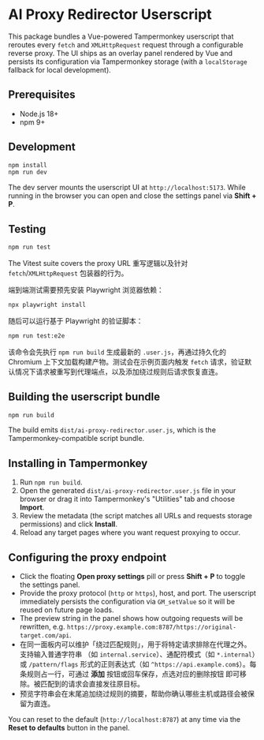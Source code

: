 # AI Proxy Redirector Userscript

This package bundles a Vue-powered Tampermonkey userscript that reroutes every `fetch` and `XMLHttpRequest`
request through a configurable reverse proxy. The UI ships as an overlay panel rendered by Vue and persists
its configuration via Tampermonkey storage (with a `localStorage` fallback for local development).

## Prerequisites

- Node.js 18+
- npm 9+

## Development

```bash
npm install
npm run dev
```

The dev server mounts the userscript UI at `http://localhost:5173`. While running in the browser you can open
and close the settings panel via **Shift + P**.

## Testing

```bash
npm run test
```

The Vitest suite covers the proxy URL 重写逻辑以及针对 `fetch`/`XMLHttpRequest` 包装器的行为。

端到端测试需要预先安装 Playwright 浏览器依赖：

```bash
npx playwright install
```

随后可以运行基于 Playwright 的验证脚本：

```bash
npm run test:e2e
```

该命令会先执行 `npm run build` 生成最新的 `.user.js`，再通过持久化的 Chromium 上下文加载构建产物。测试会在示例页面内触发 `fetch` 请求，验证默认情况下请求被重写到代理端点，以及添加绕过规则后请求恢复直连。

## Building the userscript bundle

```bash
npm run build
```

The build emits `dist/ai-proxy-redirector.user.js`, which is the Tampermonkey-compatible script bundle.

## Installing in Tampermonkey

1. Run `npm run build`.
2. Open the generated `dist/ai-proxy-redirector.user.js` file in your browser or drag it into Tampermonkey's
   "Utilities" tab and choose **Import**.
3. Review the metadata (the script matches all URLs and requests storage permissions) and click **Install**.
4. Reload any target pages where you want request proxying to occur.

## Configuring the proxy endpoint

- Click the floating **Open proxy settings** pill or press **Shift + P** to toggle the settings panel.
- Provide the proxy protocol (`http` or `https`), host, and port. The userscript immediately persists the
  configuration via `GM_setValue` so it will be reused on future page loads.
- The preview string in the panel shows how outgoing requests will be rewritten, e.g.
  `https://proxy.example.com:8787/https://original-target.com/api`.
- 在同一面板内可以维护「绕过匹配规则」，用于将特定请求排除在代理之外。支持输入普通字符串
  （如 `internal.service`）、通配符模式（如 `*.internal`）或 `/pattern/flags` 形式的正则表达式（如
  `^https://api.example.com$`）。每条规则占一行，可通过 **添加** 按钮或回车保存，点选对应的删除按钮
  即可移除。被匹配到的请求会直接发往原目标。
- 预览字符串会在末尾追加绕过规则的摘要，帮助你确认哪些主机或路径会被保留为直连。

You can reset to the default (`http://localhost:8787`) at any time via the **Reset to defaults** button in the
panel.
